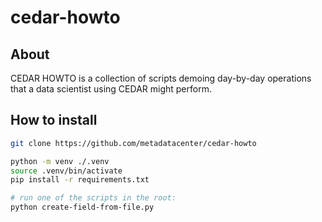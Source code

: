 # cedar-howto

## About
CEDAR HOWTO is a collection of scripts demoing day-by-day operations that a data scientist using CEDAR might perform.

## How to install

```bash
git clone https://github.com/metadatacenter/cedar-howto

python -m venv ./.venv
source .venv/bin/activate
pip install -r requirements.txt

# run one of the scripts in the root:
python create-field-from-file.py
```
